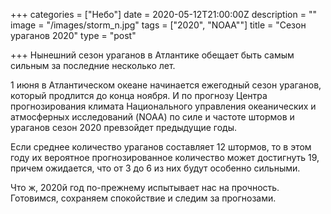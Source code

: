 +++
categories = ["Небо"]
date = 2020-05-12T21:00:00Z
description = ""
image = "/images/storm_n.jpg"
tags = ["2020", "NOAA""]
title = "Сезон ураганов 2020"
type = "post"

+++
Нынешний сезон ураганов в Атлантике обещает быть самым сильным за последние несколько лет.

1 июня в Атлантическом океане начинается ежегодный сезон ураганов, который продлится до конца ноября. И по прогнозу Центра прогнозирования климата Национального управления океанических и атмосферных исследований (NOAA) по силе и частоте штормов и ураганов сезон 2020 превзойдет предыдущие годы.

Если среднее количество ураганов составляет 12 штормов, то в этом году их вероятное прогнозированное количество может достигнуть 19, причем ожидается, что от 3 до 6 из них будут особенно сильными.

Что ж, 2020й год по-прежнему испытывает нас на прочность. Готовимся, сохраняем спокойствие и следим за прогнозами.
